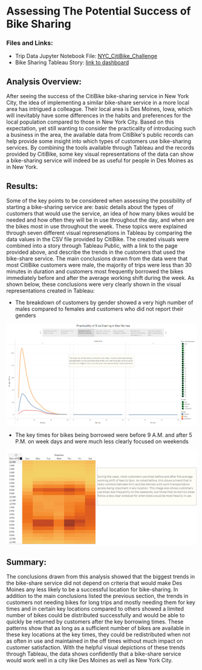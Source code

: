 # Assessing The Potential Success of Bike Sharing

### **Files and Links**:
- Trip Data Jupyter Notebook File: [NYC_CitiBike_Challenge](NYC_CitiBike_Challenge.ipynb)
- Bike Sharing Tableau Story: [link to dashboard](https://public.tableau.com/app/profile/harry6074/viz/BikeSharingChallenge_16429889443620/BikeSharingStory)

## **Analysis Overview**:
After seeing the success of the CitiBike bike-sharing service in New York City, the idea of implementing a similar bike-share service in a more local area has intrigued a colleague. Their local area is Des Moines, Iowa, which will inevitably have some differences in the habits and preferences for the local population compared to those in New York City. Based on this expectation, yet still wanting to consider the practicality of introducing such a business in the area, the available data from CitiBike's public records can help provide some insight into which types of customers use bike-sharing services. By combining the tools available through Tableau and the records provided by CitiBike, some key visual representations of the data can show a bike-sharing service will indeed be as useful for people in Des Moines as in New York.

## **Results**:
Some of the key points to be considered when assessing the possibility of starting a bike-sharing service are: basic details about the types of customers that would use the service, an idea of how many bikes would be needed and how often they will be in use throughout the day, and when are the bikes most in use throughout the week. These topics were explained through seven different visual represenations in Tableau by comparing the data values in the CSV file provided by CitiBike. The created visuals were combined into a story through Tableau Public, with a link to the page provided above, and describe the trends in the customers that used the bike-share service. The main conclusions drawn from the data were that most CitiBike customers were male, the majority of trips were less than 30 minutes in duration and customers most frequently borrowed the bikes immediately before and after the average working shift during the week. As shown below, these conclusions were very clearly shown in the visual representations created in Tableau:

- The breakdown of customers by gender showed a very high number of males compared to females and customers who did not report their genders

![trip_customer_genders](trip_customer_genders.png)

- The key times for bikes being borrowed were before 9 A.M. and after 5 P.M. on week days and were much less clearly focused on weekends

![trip_keytimes](trip_keytimes.png)

## **Summary**:
The conclusions drawn from this analysis showed that the biggest trends in the bike-share service did not depend on criteria that would make Des Moines any less likely to be a successful location for bike-sharing. In addition to the main conclusions listed the previous section, the trends in customers not needing bikes for long trips and mostly needing them for key times and in certain key locations compared to others showed a limited number of bikes could be distributed successfully and would be able to quickly be returned by customers after the key borrowing times. These patterns show that as long as a sufficient number of bikes are available in these key locations at the key times, they could be redistributed when not as often in use and maintained in the off times without much impact on customer satisfaction. With the helpful visual depictions of these trends through Tableau, the data shows confidently that a bike-share service would work well in a city like Des Moines as well as New York City.

